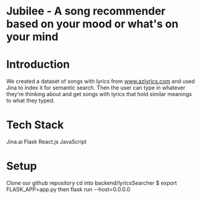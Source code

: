 # Jubilee - A song recommender based on your mood or what's on your mind
# Introduction
We created a dataset of songs with lyrics from www.azlyrics.com and used Jina to index it for semantic search. 
Then the user can type in whatever they're thinking about and get songs with lyrics that hold similar meanings to what they typed.

# Tech Stack
Jina.ai
Flask 
React.js
JavaScript

# Setup
Clone our github repository 
cd into backend/lyricsSearcher
$ export FLASK_APP=app.py
then flask run --host=0.0.0.0
